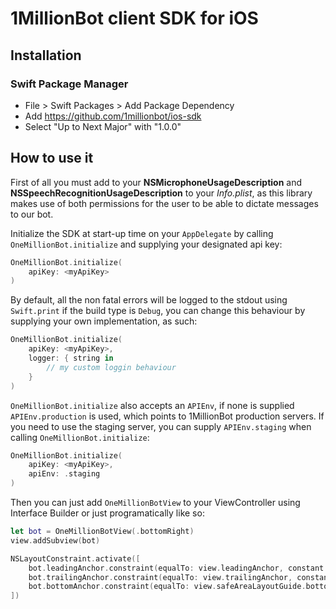 # 1MillionBot client SDK for iOS

## Installation
### Swift Package Manager

+ File > Swift Packages > Add Package Dependency
+ Add https://github.com/1millionbot/ios-sdk
+ Select "Up to Next Major" with "1.0.0"

## How to use it
First of all you must add to your __NSMicrophoneUsageDescription__ and  __NSSpeechRecognitionUsageDescription__ to your _Info.plist_, as this library makes use of both permissions for the user to be able to dictate messages to our bot.

Initialize the SDK at start-up time on your `AppDelegate` by calling `OneMillionBot.initialize` and supplying your designated api key:

```swift
OneMillionBot.initialize(
    apiKey: <myApiKey>
)
```

By default, all the non fatal errors will be logged to the stdout using `Swift.print` if the build type is `Debug`, you can change this behaviour by supplying your own implementation, as such:

```swift
OneMillionBot.initialize(
    apiKey: <myApiKey>, 
    logger: { string in
        // my custom loggin behaviour
    }
)
```

`OneMillionBot.initialize` also accepts an `APIEnv`, if none is supplied `APIEnv.production` is used, which points to 1MillionBot production servers. If you need to use the staging server, you can supply `APIEnv.staging` when calling `OneMillionBot.initialize`:

```swift
OneMillionBot.initialize(
    apiKey: <myApiKey>,
    apiEnv: .staging
)
```

Then you can just add `OneMillionBotView` to your ViewController using Interface Builder or just programatically like so:

```swift
let bot = OneMillionBotView(.bottomRight)
view.addSubview(bot)

NSLayoutConstraint.activate([
    bot.leadingAnchor.constraint(equalTo: view.leadingAnchor, constant: 10),
    bot.trailingAnchor.constraint(equalTo: view.trailingAnchor, constant: -10),
    bot.bottomAnchor.constraint(equalTo: view.safeAreaLayoutGuide.bottomAnchor, constant: -10)
])
```
